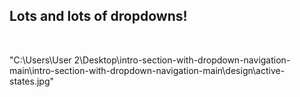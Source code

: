 ### <h2>Lots and lots of dropdowns!</h2><br>


"C:\Users\User 2\Desktop\intro-section-with-dropdown-navigation-main\intro-section-with-dropdown-navigation-main\design\active-states.jpg"
